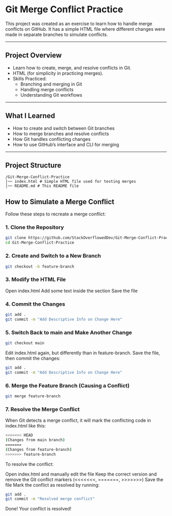 # Git Merge Conflict Practice
This project was created as an exercise to learn how to handle merge conflicts on GitHub. It has a simple HTML file where different changes were made in separate branches to simulate conflicts.

---

## Project Overview
- Learn how to create, merge, and resolve conflicts in Git.
- HTML (for simplicity in practicing merges).
- Skills Practiced: 
  - Branching and merging in Git
  - Handling merge conflicts
  - Understanding Git workflows

---

## What I Learned
- How to create and switch between Git branches  
- How to merge branches and resolve conflicts  
- How Git handles conflicting changes  
- How to use GitHub’s interface and CLI for merging  

---

## Project Structure
```
/Git-Merge-Conflict-Practice
│── index.html # Simple HTML file used for testing merges
│── README.md # This README file
```

## How to Simulate a Merge Conflict

Follow these steps to recreate a merge conflict:

### 1. Clone the Repository

```bash
git clone https://github.com/StackOverflowedDev/Git-Merge-Conflict-Practice.git
cd Git-Merge-Conflict-Practice
```
### 2. Create and Switch to a New Branch
```bash
git checkout -b feature-branch
```

### 3. Modify the HTML File
Open index.html
Add some text inside the <body> section
Save the file

### 4. Commit the Changes
```bash
git add .
git commit -m "Add Descriptive Info on Change Here"
```

### 5. Switch Back to main and Make Another Change
```bash
git checkout main
```
Edit index.html again, but differently than in feature-branch.
Save the file, then commit the changes:

```bash
git add .
git commit -m "Add Descriptive Info on Change Here"
```
### 6. Merge the Feature Branch (Causing a Conflict)

```bash
git merge feature-branch
```
### 7. Resolve the Merge Conflict
When Git detects a merge conflict, it will mark the conflicting code in index.html like this:

```bash
<<<<<<< HEAD
(Changes from main branch)
=======
(Changes from feature-branch)
>>>>>>> feature-branch
```

To resolve the conflict:

Open index.html and manually edit the file
Keep the correct version and remove the Git conflict markers (<<<<<<<, =======, >>>>>>>)
Save the file
Mark the conflict as resolved by running:

```bash
git add .
git commit -m "Resolved merge conflict"
``` 
Done! Your conflict is resolved!
